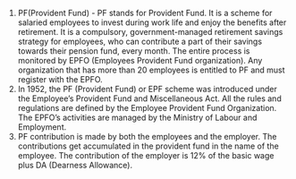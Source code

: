 1. PF(Provident Fund) - PF stands for Provident Fund. It is a scheme for salaried employees to invest during work life and enjoy the benefits after retirement. It is a compulsory, government-managed retirement savings strategy for employees, who can contribute a part of their savings towards their pension fund, every month. The entire process is monitored by EPFO (Employees Provident Fund organization). Any organization that has more than 20 employees is entitled to PF and must register with the EPFO.
2. In 1952, the PF (Provident Fund) or EPF scheme was introduced under the Employee’s Provident Fund and Miscellaneous Act. All the rules and regulations are defined by the Employee Provident Fund Organization. The EPFO’s activities are managed by the Ministry of Labour and Employment.
3. PF contribution is made by both the employees and the employer. The contributions get accumulated in the provident fund in the name of the employee. The contribution of the employer is 12% of the basic wage plus DA (Dearness Allowance).
